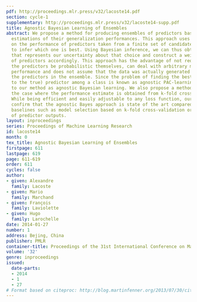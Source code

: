 ```yaml
---
pdf: http://proceedings.mlr.press/v32/lacoste14.pdf
section: cycle-1
supplementary: http://proceedings.mlr.press/v32/lacoste14-supp.pdf
title: Agnostic Bayesian Learning of Ensembles
abstract: We propose a method for producing ensembles of predictors based on holdout
  estimations of their generalization performances. This approach uses a prior directly
  on the performance of predictors taken from a finite set of candidates and attempts
  to infer which one is best. Using Bayesian inference, we can thus obtain a posterior
  that represents our uncertainty about that choice and construct a weighted ensemble
  of predictors accordingly. This approach has the advantage of not requiring that
  the predictors be probabilistic themselves, can deal with arbitrary measures of
  performance and does not assume that the data was actually generated from any of
  the predictors in the ensemble. Since the problem of finding the best (as opposed
  to the true) predictor among a class is known as agnostic PAC-learning, we refer
  to our method as agnostic Bayesian learning. We also propose a method to address
  the case where the performance estimate is obtained from k-fold cross validation.
  While being efficient and easily adjustable to any loss function, our experiments
  confirm that the agnostic Bayes approach is state of the art compared to common
  baselines such as model selection based on k-fold cross-validation or a linear combination
  of predictor outputs.
layout: inproceedings
series: Proceedings of Machine Learning Research
id: lacoste14
month: 0
tex_title: Agnostic Bayesian Learning of Ensembles
firstpage: 611
lastpage: 619
page: 611-619
order: 611
cycles: false
author:
- given: Alexandre
  family: Lacoste
- given: Mario
  family: Marchand
- given: François
  family: Laviolette
- given: Hugo
  family: Larochelle
date: 2014-01-27
number: 1
address: Bejing, China
publisher: PMLR
container-title: Proceedings of the 31st International Conference on Machine Learning
volume: '32'
genre: inproceedings
issued:
  date-parts:
  - 2014
  - 1
  - 27
# Format based on citeproc: http://blog.martinfenner.org/2013/07/30/citeproc-yaml-for-bibliographies/
---
```

